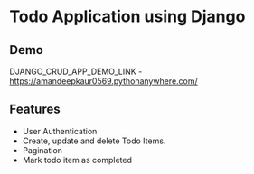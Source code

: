 
# Todo Application using Django


## Demo

DJANGO_CRUD_APP_DEMO_LINK - https://amandeepkaur0569.pythonanywhere.com/


## Features

- User Authentication
- Create, update and delete Todo Items.
- Pagination
- Mark todo item as completed

  